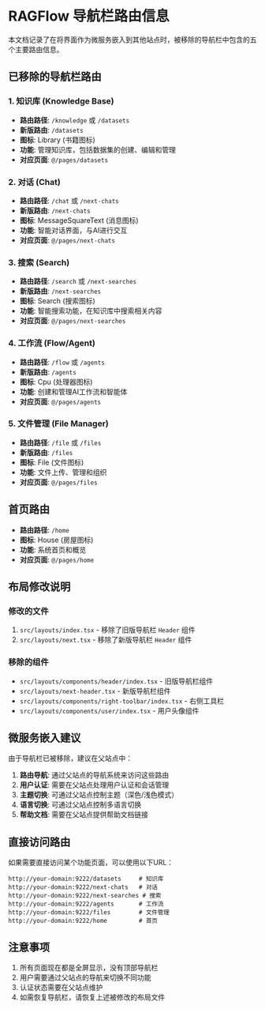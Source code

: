 # RAGFlow 导航栏路由信息

本文档记录了在将界面作为微服务嵌入到其他站点时，被移除的导航栏中包含的五个主要路由信息。

## 已移除的导航栏路由

### 1. 知识库 (Knowledge Base)
- **路由路径**: `/knowledge` 或 `/datasets`
- **新版路由**: `/datasets` 
- **图标**: Library (书籍图标)
- **功能**: 管理知识库，包括数据集的创建、编辑和管理
- **对应页面**: `@/pages/datasets`

### 2. 对话 (Chat)
- **路由路径**: `/chat` 或 `/next-chats`
- **新版路由**: `/next-chats`
- **图标**: MessageSquareText (消息图标)
- **功能**: 智能对话界面，与AI进行交互
- **对应页面**: `@/pages/next-chats`

### 3. 搜索 (Search)
- **路由路径**: `/search` 或 `/next-searches`
- **新版路由**: `/next-searches`
- **图标**: Search (搜索图标)
- **功能**: 智能搜索功能，在知识库中搜索相关内容
- **对应页面**: `@/pages/next-searches`

### 4. 工作流 (Flow/Agent)
- **路由路径**: `/flow` 或 `/agents`
- **新版路由**: `/agents`
- **图标**: Cpu (处理器图标)
- **功能**: 创建和管理AI工作流和智能体
- **对应页面**: `@/pages/agents`

### 5. 文件管理 (File Manager)
- **路由路径**: `/file` 或 `/files`
- **新版路由**: `/files`
- **图标**: File (文件图标)
- **功能**: 文件上传、管理和组织
- **对应页面**: `@/pages/files`

## 首页路由
- **路由路径**: `/home`
- **图标**: House (房屋图标)
- **功能**: 系统首页和概览
- **对应页面**: `@/pages/home`

## 布局修改说明

### 修改的文件
1. `src/layouts/index.tsx` - 移除了旧版导航栏 `Header` 组件
2. `src/layouts/next.tsx` - 移除了新版导航栏 `Header` 组件

### 移除的组件
- `src/layouts/components/header/index.tsx` - 旧版导航栏组件
- `src/layouts/next-header.tsx` - 新版导航栏组件
- `src/layouts/components/right-toolbar/index.tsx` - 右侧工具栏
- `src/layouts/components/user/index.tsx` - 用户头像组件

## 微服务嵌入建议

由于导航栏已被移除，建议在父站点中：

1. **路由导航**: 通过父站点的导航系统来访问这些路由
2. **用户认证**: 需要在父站点处理用户认证和会话管理
3. **主题切换**: 可通过父站点控制主题（深色/浅色模式）
4. **语言切换**: 可通过父站点控制多语言切换
5. **帮助文档**: 需要在父站点提供帮助文档链接

## 直接访问路由

如果需要直接访问某个功能页面，可以使用以下URL：

```
http://your-domain:9222/datasets     # 知识库
http://your-domain:9222/next-chats   # 对话
http://your-domain:9222/next-searches # 搜索  
http://your-domain:9222/agents       # 工作流
http://your-domain:9222/files        # 文件管理
http://your-domain:9222/home         # 首页
```

## 注意事项

1. 所有页面现在都是全屏显示，没有顶部导航栏
2. 用户需要通过父站点的导航来切换不同功能
3. 认证状态需要在父站点维护
4. 如需恢复导航栏，请恢复上述被修改的布局文件 